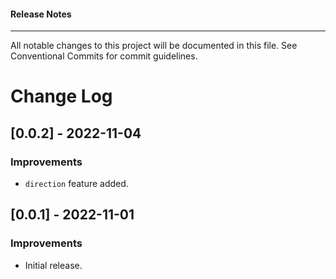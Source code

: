<h4 class="margin-btm-8">Release Notes</h4>
<hr class="margin-btm-32" />
<p class="margin-btm-24">All notable changes to this project will be documented in this file. See <a>Conventional Commits</a> for commit guidelines. </p>

# Change Log

## [0.0.2] - 2022-11-04

### Improvements

- `direction` feature added.
## [0.0.1] - 2022-11-01


### Improvements

- Initial release.

